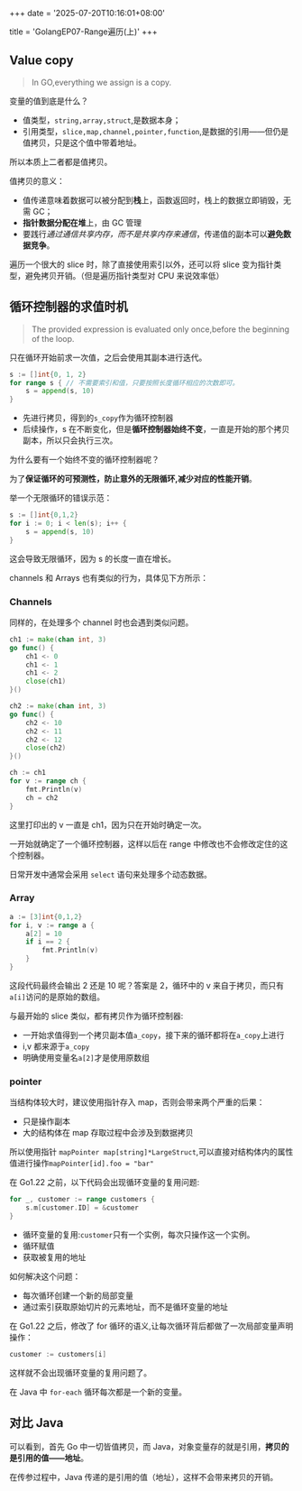 +++
date = '2025-07-20T10:16:01+08:00'

title = 'GolangEP07-Range遍历(上)'
+++

## 

## Value copy

> In GO,everything we assign is a copy.

变量的值到底是什么？

- 值类型，`string,array,struct`,是数据本身；
- 引用类型，`slice,map,channel,pointer,function`,是数据的引用——但仍是值拷贝，只是这个值中带着地址。

所以本质上二者都是值拷贝。

值拷贝的意义：

- 值传递意味着数据可以被分配到**栈**上，函数返回时，栈上的数据立即销毁，无需 GC；
- **指针数据分配在堆**上，由 GC 管理
- 要践行*通过通信共享内存，而不是共享内存来通信*，传递值的副本可以**避免数据竞争**。

遍历一个很大的 slice 时，除了直接使用索引以外，还可以将 slice 变为指针类型，避免拷贝开销。（但是遍历指针类型对 CPU 来说效率低）

## 循环控制器的求值时机

> The provided expression is evaluated only once,before the beginning of the loop.

只在循环开始前求一次值，之后会使用其副本进行迭代。

```go
s := []int{0, 1, 2}
for range s { // 不需要索引和值，只要按照长度循环相应的次数即可。
    s = append(s, 10)
}
```

- 先进行拷贝，得到的`s_copy`作为循环控制器
- 后续操作，s 在不断变化，但是**循环控制器始终不变**，一直是开始的那个拷贝副本，所以只会执行三次。

为什么要有一个始终不变的循环控制器呢？

为了**保证循环的可预测性，防止意外的无限循环,减少对应的性能开销**。

举一个无限循环的错误示范：

```go
s := []int{0,1,2}
for i := 0; i < len(s); i++ {
    s = append(s, 10)
}
```

这会导致无限循环，因为 s 的长度一直在增长。

channels 和 Arrays 也有类似的行为，具体见下方所示：

### Channels

同样的，在处理多个 channel 时也会遇到类似问题。

```go
ch1 := make(chan int, 3)
go func() {
    ch1 <- 0
    ch1 <- 1
    ch1 <- 2
    close(ch1)
}()

ch2 := make(chan int, 3)
go func() {
    ch2 <- 10
    ch2 <- 11
    ch2 <- 12
    close(ch2)
}()

ch := ch1
for v := range ch {
    fmt.Println(v)
    ch = ch2
}
```

这里打印出的 v 一直是 ch1，因为只在开始时确定一次。

一开始就确定了一个循环控制器，这样以后在 range 中修改也不会修改定住的这个控制器。

日常开发中通常会采用 `select` 语句来处理多个动态数据。

### Array

```go
a := [3]int{0,1,2}
for i, v := range a {
    a[2] = 10
    if i == 2 {
        fmt.Println(v)
    }
}
```

这段代码最终会输出 2 还是 10 呢？答案是 2，循环中的 v 来自于拷贝，而只有`a[i]`访问的是原始的数组。

与最开始的 slice 类似，都有拷贝作为循环控制器:

- 一开始求值得到一个拷贝副本值`a_copy`，接下来的循环都将在`a_copy`上进行
- i,v 都来源于`a_copy`
- 明确使用变量名`a[2]`才是使用原数组

### pointer

当结构体较大时，建议使用指针存入 map，否则会带来两个严重的后果：

- 只是操作副本
- 大的结构体在 map 存取过程中会涉及到数据拷贝

所以使用指针 `mapPointer map[string]*LargeStruct`,可以直接对结构体内的属性值进行操作`mapPointer[id].foo = "bar"`

在 Go1.22 之前，以下代码会出现循环变量的复用问题:

```go
for _, customer := range customers {
    s.m[customer.ID] = &customer
}
```

- 循环变量的复用:`customer`只有一个实例，每次只操作这一个实例。
- 循环赋值
- 获取被复用的地址

如何解决这个问题：

- 每次循环创建一个新的局部变量
- 通过索引获取原始切片的元素地址，而不是循环变量的地址

在 Go1.22 之后，修改了 for 循环的语义,让每次循环背后都做了一次局部变量声明操作：

```go
customer := customers[i]
```

这样就不会出现循环变量的复用问题了。

在 Java 中 `for-each` 循环每次都是一个新的变量。

## 对比 Java

可以看到，首先 Go 中一切皆值拷贝，而 Java，对象变量存的就是引用，**拷贝的是引用的值——地址**。

在传参过程中，Java 传递的是引用的值（地址），这样不会带来拷贝的开销。